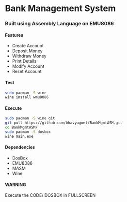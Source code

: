 # Bank Management System 
### Built using Assembly Language on EMU8086


#### Features
- Create Account 
- Deposit Money 
- Withdraw Money 
- Print Details
- Modify Account 
- Reset Account 


#### Test
```sh 
sudo pacman -S wine 
wine install wmu8086 
```

#### Execute 
```sh 
sudo pacman -S wine git 
git pull https://github.com/bhavyagoel/BankMgmtASM.git
cd BankMgmtASM/
sudo pacman -S dosbox 
wine main.exe
```

#### Dependencies
- DosBox
- EMU8086
- MASM
- Wine


#### WARNING
Execute the CODE/ DOSBOX in FULLSCREEN